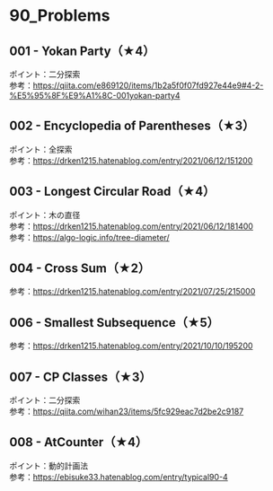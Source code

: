 # 90_Problems
## 001 - Yokan Party（★4） 
ポイント：二分探索<br>
参考：https://qiita.com/e869120/items/1b2a5f0f07fd927e44e9#4-2-%E5%95%8F%E9%A1%8C-001yokan-party4

## 002 - Encyclopedia of Parentheses（★3）
ポイント：全探索<br>
参考：https://drken1215.hatenablog.com/entry/2021/06/12/151200

## 003 - Longest Circular Road（★4）
ポイント：木の直径<br>
参考：https://drken1215.hatenablog.com/entry/2021/06/12/181400 <br>
参考：https://algo-logic.info/tree-diameter/

## 004 - Cross Sum（★2）
参考：https://drken1215.hatenablog.com/entry/2021/07/25/215000

## 006 - Smallest Subsequence（★5）
参考：https://drken1215.hatenablog.com/entry/2021/10/10/195200

## 007 - CP Classes（★3）
ポイント：二分探索<br>
参考：https://qiita.com/wihan23/items/5fc929eac7d2be2c9187

## 008 - AtCounter（★4）
ポイント：動的計画法<br>
参考：https://ebisuke33.hatenablog.com/entry/typical90-4